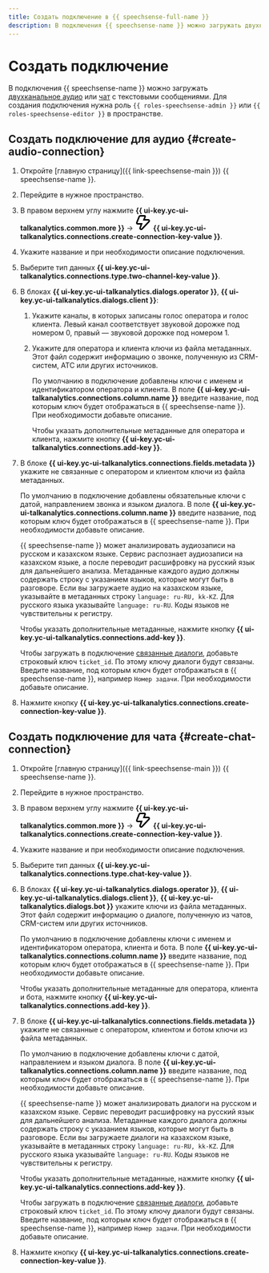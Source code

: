 ```yaml
---
title: Создать подключение в {{ speechsense-full-name }}
description: В подключения {{ speechsense-name }} можно загружать двухканальное аудио или чат с текстовыми сообщениями.
---
```


# Создать подключение

В подключения {{ speechsense-name }} можно загружать [двухканальное аудио](#create-connection-audio) или [чат](#create-connection-chat) с текстовыми сообщениями. Для создания подключения нужна роль `{{ roles-speechsense-admin }}` или `{{ roles-speechsense-editor }}` в пространстве.

## Создать подключение для аудио {#create-audio-connection}

1. Откройте [главную страницу]({{ link-speechsense-main }}) {{ speechsense-name }}.
1. Перейдите в нужное пространство.
1. В правом верхнем углу нажмите **{{ ui-key.yc-ui-talkanalytics.common.more }}** → ![create](../../../_assets/console-icons/thunderbolt.svg) **{{ ui-key.yc-ui-talkanalytics.connections.create-connection-key-value }}**.
1. Укажите название и при необходимости описание подключения.
1. Выберите тип данных **{{ ui-key.yc-ui-talkanalytics.connections.type.two-channel-key-value }}**.
1. В блоках **{{ ui-key.yc-ui-talkanalytics.dialogs.operator }}**, **{{ ui-key.yc-ui-talkanalytics.dialogs.client }}**:

    1. Укажите каналы, в которых записаны голос оператора и голос клиента. Левый канал соответствует звуковой дорожке под номером 0, правый — звуковой дорожке под номером 1.
    1. Укажите для оператора и клиента ключи из файла метаданных. Этот файл содержит информацию о звонке, полученную из CRM-систем, АТС или других источников.

       По умолчанию в подключение добавлены ключи с именем и идентификатором оператора и клиента. В поле **{{ ui-key.yc-ui-talkanalytics.connections.column.name }}** введите название, под которым ключ будет отображаться в {{ speechsense-name }}. При необходимости добавьте описание.

       Чтобы указать дополнительные метаданные для оператора и клиента, нажмите кнопку **{{ ui-key.yc-ui-talkanalytics.connections.add-key }}**.

1. В блоке **{{ ui-key.yc-ui-talkanalytics.connections.fields.metadata }}** укажите не связанные с оператором и клиентом ключи из файла метаданных.

    По умолчанию в подключение добавлены обязательные ключи с датой, направлением звонка и языком диалога. В поле **{{ ui-key.yc-ui-talkanalytics.connections.column.name }}** введите название, под которым ключ будет отображаться в {{ speechsense-name }}. При необходимости добавьте описание.

    {{ speechsense-name }} может анализировать аудиозаписи на русском и казахском языке. Сервис распознает аудиозаписи на казахском языке, а после переводит расшифровку на русский язык для дальнейшего анализа. Метаданные каждого аудио должны содержать строку с указанием языков, которые могут быть в разговоре. Если вы загружаете аудио на казахском языке, указывайте в метаданных строку `language: ru-RU, kk-KZ`. Для русского языка указывайте `language: ru-RU`. Коды языков не чувствительны к регистру.

    Чтобы указать дополнительные метаданные, нажмите кнопку **{{ ui-key.yc-ui-talkanalytics.connections.add-key }}**.

    Чтобы загружать в подключение [связанные диалоги](../../concepts/dialogs.md#related-dialogs), добавьте строковый ключ `ticket_id`. По этому ключу диалоги будут связаны. Введите название, под которым ключ будет отображаться в {{ speechsense-name }}, например `Номер задачи`. При необходимости добавьте описание.

1. Нажмите кнопку **{{ ui-key.yc-ui-talkanalytics.connections.create-connection-key-value }}**.

## Создать подключение для чата {#create-chat-connection}

1. Откройте [главную страницу]({{ link-speechsense-main }}) {{ speechsense-name }}.
1. Перейдите в нужное пространство.
1. В правом верхнем углу нажмите **{{ ui-key.yc-ui-talkanalytics.common.more }}** → ![create](../../../_assets/console-icons/thunderbolt.svg) **{{ ui-key.yc-ui-talkanalytics.connections.create-connection-key-value }}**.
1. Укажите название и при необходимости описание подключения.
1. Выберите тип данных **{{ ui-key.yc-ui-talkanalytics.connections.type.chat-key-value }}**.
1. В блоках **{{ ui-key.yc-ui-talkanalytics.dialogs.operator }}**, **{{ ui-key.yc-ui-talkanalytics.dialogs.client }}**, **{{ ui-key.yc-ui-talkanalytics.dialogs.bot }}** укажите ключи из файла метаданных. Этот файл содержит информацию о диалоге, полученную из чатов, CRM-систем или других источников.

    По умолчанию в подключение добавлены ключи с именем и идентификатором оператора, клиента и бота. В поле **{{ ui-key.yc-ui-talkanalytics.connections.column.name }}** введите название, под которым ключ будет отображаться в {{ speechsense-name }}. При необходимости добавьте описание.

    Чтобы указать дополнительные метаданные для оператора, клиента и бота, нажмите кнопку **{{ ui-key.yc-ui-talkanalytics.connections.add-key }}**.

1. В блоке **{{ ui-key.yc-ui-talkanalytics.connections.fields.metadata }}** укажите не связанные с оператором, клиентом и ботом ключи из файла метаданных.

    По умолчанию в подключение добавлены ключи с датой, направлением и языком диалога. В поле **{{ ui-key.yc-ui-talkanalytics.connections.column.name }}** введите название, под которым ключ будет отображаться в {{ speechsense-name }}. При необходимости добавьте описание.

    {{ speechsense-name }} может анализировать диалоги на русском и казахском языке. Сервис переводит расшифровку на русский язык для дальнейшего анализа. Метаданные каждого диалога должны содержать строку с указанием языков, которые могут быть в разговоре. Если вы загружаете диалоги на казахском языке, указывайте в метаданных строку `language: ru-RU, kk-KZ`. Для русского языка указывайте `language: ru-RU`. Коды языков не чувствительны к регистру.

    Чтобы указать дополнительные метаданные, нажмите кнопку **{{ ui-key.yc-ui-talkanalytics.connections.add-key }}**.

    Чтобы загружать в подключение [связанные диалоги](../../concepts/dialogs.md#related-dialogs), добавьте строковый ключ `ticket_id`. По этому ключу диалоги будут связаны. Введите название, под которым ключ будет отображаться в {{ speechsense-name }}, например `Номер задачи`. При необходимости добавьте описание.

1. Нажмите кнопку **{{ ui-key.yc-ui-talkanalytics.connections.create-connection-key-value }}**.
